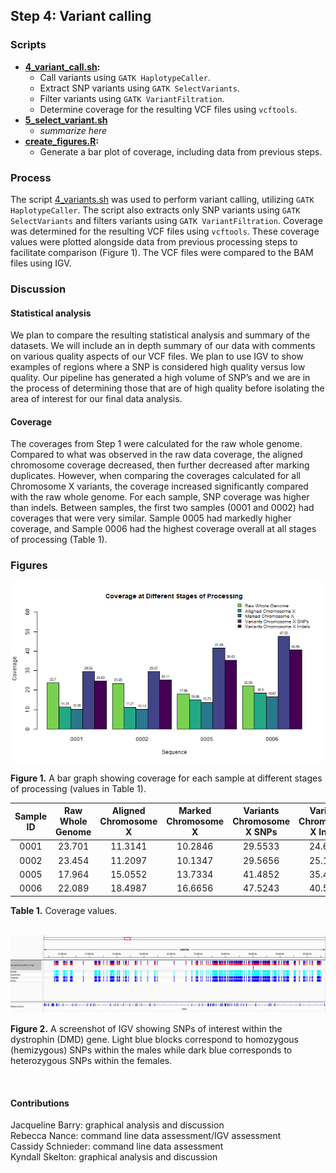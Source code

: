 ## Step 4: Variant calling

### Scripts

- **[4_variant_call.sh](scripts/4_variant_call.sh):**
  - Call variants using `GATK HaplotypeCaller`.
  - Extract SNP variants using `GATK SelectVariants`.
  - Filter variants using `GATK VariantFiltration`.
  - Determine coverage for the resulting VCF files using `vcftools`.
- **[5_select_variant.sh](scripts/5_select_variant.sh)**
  - _summarize here_
- **[create_figures.R](scripts/create_figures.R):**
  - Generate a bar plot of coverage, including data from previous steps.

### Process

The script [4_variants.sh](scripts/4_variants.sh) was used to perform variant calling, utilizing `GATK HaplotypeCaller`. The script also extracts only SNP variants using `GATK SelectVariants` and filters variants using `GATK VariantFiltration`. Coverage was determined for the resulting VCF files using `vcftools`. These coverage values were plotted alongside data from previous processing steps to facilitate comparison (Figure 1). The VCF files were compared to the BAM files using IGV.

### Discussion

#### Statistical analysis

We plan to compare the resulting statistical analysis and summary of the datasets. We will include an in depth summary of our data with comments on various quality aspects of our VCF files. We plan to use IGV to show examples of regions where a SNP is considered high quality versus low quality. Our pipeline has generated a high volume of SNP’s and we are in the process of determining those that are of high quality before isolating the area of interest for our final data analysis.

#### Coverage

The coverages from Step 1 were calculated for the raw whole genome. Compared to what was observed in the raw data coverage, the aligned chromosome coverage decreased, then further decreased after marking duplicates. However, when comparing the coverages calculated for all Chromosome X variants, the coverage increased significantly compared with the raw whole genome. For each sample, SNP coverage was higher than indels. Between samples, the first two samples (0001 and 0002) had coverages that were very similar. Sample 0005 had markedly higher coverage, and Sample 0006 had the highest coverage overall at all stages of processing (Table 1).

### Figures

<img src="analysis/0_figures/4_coverage.png"  alt="Bar Graph Comparing Coverage at Different Stages of the Pipeline">  

__Figure 1.__ A bar graph showing coverage for each sample at different stages of processing (values in Table 1).

| Sample ID | Raw Whole Genome | Aligned Chromosome X | Marked Chromosome X |Variants Chromosome X SNPs   | Variants Chromosome X Indels|
|:---------:|:----------------:|:--------------------:|:-------------------:|:---------------------------:| :--------------------------:|
|   0001    |      23.701      |       11.3141        |       10.2846       |           29.5533           |            24.6290          |
|   0002    |      23.454      |       11.2097        |       10.1347       |           29.5656           |            25.1147          |
|   0005    |      17.964      |       15.0552        |       13.7334       |           41.4852           |            35.4306          |
|   0006    |      22.089      |       18.4987        |       16.6656       |           47.5243           |            40.5858          |

__Table 1.__ Coverage values.

<br>

<img src="analysis/0_figures/5_SNPs_DMD.png"  alt="SNPs in DMD Gene">  

__Figure 2.__ A screenshot of IGV showing SNPs of interest within the dystrophin (DMD) gene. Light blue blocks correspond to homozygous (hemizygous) SNPs within the males while dark blue corresponds to heterozygous SNPs within the females.

<br>

#### Contributions

Jacqueline Barry: graphical analysis and discussion  
Rebecca Nance: command line data assessment/IGV assessment    
Cassidy Schnieder: command line data assessment  
Kyndall Skelton: graphical analysis and discussion  
